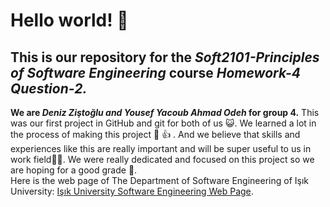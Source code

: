 # Hello world! :wave: 
## This is our repository for the _Soft2101-Principles of Software Engineering_ course  *Homework-4 Question-2.*
**We are _Deniz Ziştoğlu and Yousef Yacoub Ahmad Odeh_ for group 4.**
This was our first project in GitHub and git for both of us :smiley_cat:.
We learned a lot in the process of making this project	:partying_face: :+1: .
And we believe that skills and experiences like this are really important and will be super useful to us in work field:woman_technologist:. 
We were really dedicated and focused on this project so we are hoping for a good grade :100:.  
Here is the web page of The Department of Software Engineering of Işık University: [Işık University Software Engineering Web Page](https://www.isikun.edu.tr/akademik/muhendislik-fakultesi/bolumler-ve-programlar/bilgisayar-muhendisligi/programlar/lisans-programi/yazilim-muhendisligi ).
